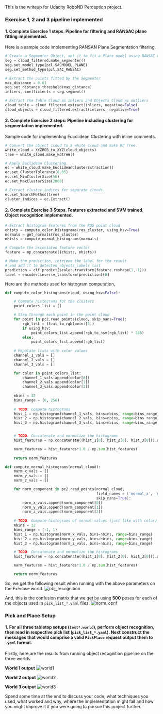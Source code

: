 This is the writeup for Udacity RoboND Perception project.

### Exercise 1, 2 and 3 pipeline implemented
#### 1. Complete Exercise 1 steps. Pipeline for filtering and RANSAC plane fitting implemented.
Here is a sample code implementing RANSAN Plane Segmentation filtering.
```python
# Create a Segmenter Object, set it to fit a Plane model using RANSAC method.
seg = cloud_filtered.make_segmenter()
seg.set_model_type(pcl.SACMODEL_PLANE)
seg.set_method_type(pcl.SAC_RANSAC)

# Extract the points fitted by the Segmenter
max_distance = 0.01
seg.set_distance_threshold(max_distance)
inliers, coefficients = seg.segment()

# Extract the Table Cloud as inliers and Objects Cloud as outliers
cloud_table = cloud_filtered.extract(inliers, negative=False)
cloud_objects = cloud_filtered.extract(inliers, negative=True)
```

#### 2. Complete Exercise 2 steps: Pipeline including clustering for segmentation implemented.  
Sample code for implementing Eucclidean Clustering with inline comments.
```python
# Convert the object cloud to a white cloud and make Kd Tree.
white_cloud = XYZRGB_to_XYZ(cloud_objects)
tree = white_cloud.make_kdtree()

# Apply Euclidean Clustering.
ec = white_cloud.make_EuclideanClusterExtraction()
ec.set_ClusterTolerance(0.05)
ec.set_MinClusterSize(50)
ec.set_MaxClusterSize(2000)

# Extract cluster indices for separate clouds.
ec.set_SearchMethod(tree)
cluster_indices = ec.Extract()
```

#### 2. Complete Exercise 3 Steps.  Features extracted and SVM trained.  Object recognition implemented.
```python
# Extract histogram features from the ROS point cloud
chists = compute_color_histograms(ros_cluster, using_hsv=True)
normals = get_normals(ros_cluster)
nhists = compute_normal_histograms(normals)                        

# Compute the associated feature vector
feature = np.concatenate((chists, nhists))

# Make the prediction, retrieve the label for the result
# and add it to detected_objects_labels list
prediction = clf.predict(scaler.transform(feature.reshape(1,-1)))
label = encoder.inverse_transform(prediction)[0]
```

Here are the methods used for histogram computation,
```python
def compute_color_histograms(cloud, using_hsv=False):

    # Compute histograms for the clusters
    point_colors_list = []

    # Step through each point in the point cloud
    for point in pc2.read_points(cloud, skip_nans=True):
        rgb_list = float_to_rgb(point[3])
        if using_hsv:
            point_colors_list.append(rgb_to_hsv(rgb_list) * 255)
        else:
            point_colors_list.append(rgb_list)
            
    # Populate lists with color values
    channel_1_vals = []
    channel_2_vals = []
    channel_3_vals = []

    for color in point_colors_list:
        channel_1_vals.append(color[0])
        channel_2_vals.append(color[1])
        channel_3_vals.append(color[2])
    
    nbins = 32
    bins_range = (0, 256)            
        
    # TODO: Compute histograms
    hist_1 = np.histogram(channel_1_vals, bins=nbins, range=bins_range)
    hist_2 = np.histogram(channel_2_vals, bins=nbins, range=bins_range)
    hist_3 = np.histogram(channel_3_vals, bins=nbins, range=bins_range)


    # TODO: Concatenate and normalize the histograms
    hist_features = np.concatenate((hist_1[0], hist_2[0], hist_3[0])).astype(np.float64)

    norm_features = hist_features*1.0 / np.sum(hist_features)
     
    return norm_features 

def compute_normal_histograms(normal_cloud):
    norm_x_vals = []
    norm_y_vals = []
    norm_z_vals = []

    for norm_component in pc2.read_points(normal_cloud,
                                          field_names = ('normal_x', 'normal_y', 'normal_z'),
                                          skip_nans=True):
        norm_x_vals.append(norm_component[0])
        norm_y_vals.append(norm_component[1])
        norm_z_vals.append(norm_component[2])
        
    # TODO: Compute histograms of normal values (just like with color)
    nbins = 32
    bins_range = (-1, 1)
    hist_1 = np.histogram(norm_x_vals, bins=nbins, range=bins_range)
    hist_2 = np.histogram(norm_y_vals, bins=nbins, range=bins_range)
    hist_3 = np.histogram(norm_z_vals, bins=nbins, range=bins_range)

    # TODO: Concatenate and normalize the histograms
    hist_features = np.concatenate((hist_1[0], hist_2[0], hist_3[0])).astype(np.float64)

    norm_features = hist_features*1.0 / np.sum(hist_features)

    return norm_features
```

So, we get the following result when running with the above parameters on the Exercise world.
![obj_recognition](images/obj_recognition.png)

And, this is the confusion matrix that we get by using **500** poses for each of the objects used in `pick_list_*.yaml` files.
![norm_conf](images/norm_conf.png)

### Pick and Place Setup

#### 1. For all three tabletop setups (`test*.world`), perform object recognition, then read in respective pick list (`pick_list_*.yaml`). Next construct the messages that would comprise a valid `PickPlace` request output them to `.yaml` format.
Firstly, here are the results from running object recognition pipeline on the three worlds.

**World 1 output**
![world1](images/world1.png)


**World 2 output**
![world2](images/world2.png)

**World 3 output**
![world3](images/world3.png)

Spend some time at the end to discuss your code, what techniques you used, what worked and why, where the implementation might fail and how you might improve it if you were going to pursue this project further.  



